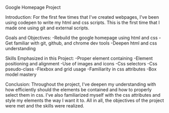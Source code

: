 Google Homepage Project

Introduction:
    For the first few times that I've created webpages, I've been using codepen to write my html and css scripts. This is the first time that I made one using git and external scripts.

Goals and Objectives:
    -Rebuild the google homepage using html and css
    -Get familiar with git, github, and chrome dev tools
    -Deepen html and css understanding

Skills Emphasized in this Project:
    -Proper element containing
    -Element positioning and alignment
    -Use of images and icons
    -Css selectors
    -Css pseudo-class
    -Flexbox and grid usage
    -Familiarity in css attributes
    -Box model mastery

Conclusion:
    Throughout the project, I've deepen my understanding with how efficiently should the elements be contained and how to properly select them in css. I've also familiarized myself with the css attributes and style my elements the way I want it to. All in all, the objectives of the project were met and the skills were realized.